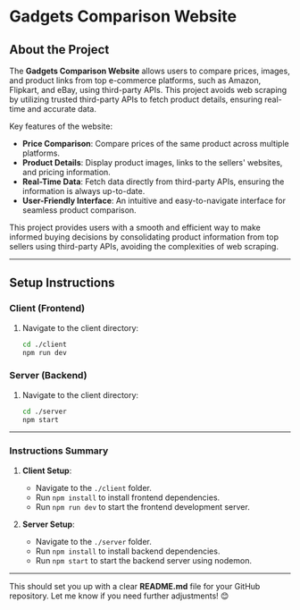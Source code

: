 # **Gadgets Comparison Website**

## **About the Project**
The **Gadgets Comparison Website** allows users to compare prices, images, and product links from top e-commerce platforms, such as Amazon, Flipkart, and eBay, using third-party APIs. This project avoids web scraping by utilizing trusted third-party APIs to fetch product details, ensuring real-time and accurate data.

Key features of the website:
- **Price Comparison**: Compare prices of the same product across multiple platforms.
- **Product Details**: Display product images, links to the sellers' websites, and pricing information.
- **Real-Time Data**: Fetch data directly from third-party APIs, ensuring the information is always up-to-date.
- **User-Friendly Interface**: An intuitive and easy-to-navigate interface for seamless product comparison.

This project provides users with a smooth and efficient way to make informed buying decisions by consolidating product information from top sellers using third-party APIs, avoiding the complexities of web scraping.

---

## **Setup Instructions**

### **Client (Frontend)**
1. Navigate to the client directory:
   ```bash
   cd ./client
   npm run dev

### **Server (Backend)**
1. Navigate to the client directory:
   ```bash
   cd ./server
   npm start
   
---

### **Instructions Summary**
1. **Client Setup**:
   - Navigate to the `./client` folder.
   - Run `npm install` to install frontend dependencies.
   - Run `npm run dev` to start the frontend development server.

2. **Server Setup**:
   - Navigate to the `./server` folder.
   - Run `npm install` to install backend dependencies.
   - Run `npm start` to start the backend server using nodemon.

---

This should set you up with a clear **README.md** file for your GitHub repository. Let me know if you need further adjustments! 😊

